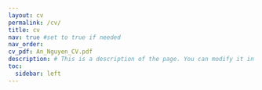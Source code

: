 ```yaml
---
layout: cv
permalink: /cv/
title: cv
nav: true #set to true if needed
nav_order: 
cv_pdf: An_Nguyen_CV.pdf
description: # This is a description of the page. You can modify it in 'pages/_cv.md'. You can also change or remove the top pdf download button.
toc:
  sidebar: left
---
```

